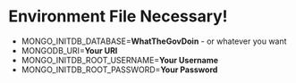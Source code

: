 # Environment File Necessary!

- MONGO_INITDB_DATABASE=**WhatTheGovDoin** - or whatever you want
- MONGODB_URI=**Your URI**
- MONGO_INITDB_ROOT_USERNAME=**Your Username**
- MONGO_INITDB_ROOT_PASSWORD=**Your Password**
